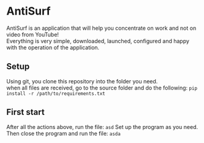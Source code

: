 # AntiSurf

AntiSurf is an application that will help you concentrate on work and not on video from YouTube!<br>
Everything is very simple, downloaded, launched, configured and happy with the operation of the application.

## Setup
Using git, you clone this repository into the folder you need.<br>
when all files are received, go to the source folder and do the following:
`pip install -r /path/to/requirements.txt`

## First start
After all the actions above, run the file: `asd`
Set up the program as you need. Then close the program and run the file: `asda`
